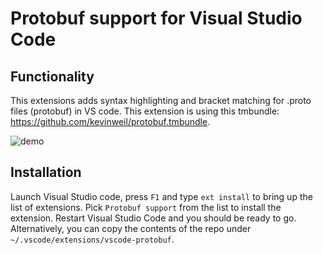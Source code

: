 # Protobuf support for Visual Studio Code

## Functionality 
This extensions adds syntax highlighting and bracket matching for .proto files (protobuf) in VS code. This extension is using this tmbundle: https://github.com/kevinweil/protobuf.tmbundle.

![demo](https://github.com/pj3677/vscode-protobuf/raw/HEAD/images/protobufdemo.gif)

## Installation
Launch Visual Studio code, press `F1` and type `ext install` to bring up the list of extensions. Pick `Protobuf support` from the list to install the extension. Restart Visual Studio Code and you should be ready to go. Alternatively, you can copy the contents of the repo under `~/.vscode/extensions/vscode-protobuf`.